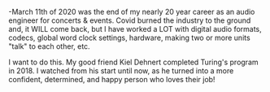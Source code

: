 -March 11th of 2020 was the end of my nearly 20 year career as an audio engineer for concerts & events. Covid burned the industry to the ground and, it WILL come back, but I have worked a LOT with digital audio formats, codecs, global word clock settings, hardware, making two or more units "talk" to each other, etc.

I want to do this. My good friend Kiel Dehnert completed Turing's program in 2018. I watched from his start until now, as he turned into a more confident, determined, and happy person who loves their job!
